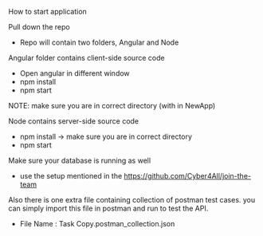 How to start application 

Pull down the repo 

-	Repo will contain two folders, Angular and Node

Angular folder contains client-side source code 
-	Open angular in different window
-	npm install
-	npm start

NOTE: make sure you are in correct directory (with in NewApp)

Node contains server-side source code
-	npm install -> make sure you are in correct directory
-	npm start


Make sure your database is running as well 
-	use the setup mentioned in the https://github.com/Cyber4All/join-the-team

Also there is one extra file containing collection of postman test cases. you can simply import this file in postman and run to test the API.
- File Name : Task Copy.postman_collection.json

